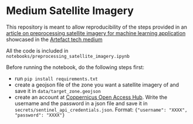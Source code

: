# Medium Satellite Imagery 

This repository is meant to allow reproducibility of the steps provided in an [article on 
preprocessing satellite imagery for machine learning application](https://medium.com/artefact-engineering-and-data-science/LINK_TO_ARTICLE) 
showcased in the [Artefact tech medium](https://medium.com/artefact-engineering-and-data-science)
 
 
All the code is included in `notebooks/preprocessing_satellite_imagery.ipynb`

Before running the notebook, do the following steps first:

- run `pip install requirements.txt`
- create a geojson file of the zone you want a satellite imagery of and save it in `data/target_zone.geojson`
- create an account at [Coppernicus Open Access Hub](https://scihub.copernicus.eu/dhus/#/home). 
Write the username and the password in a json file and save it in `secrets/sentinel_api_credentials.json`.
Format: `{"username": "XXXX", "password": "XXXX"}`


